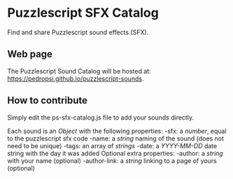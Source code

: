 # Puzzlescript SFX Catalog
Find and share Puzzlescript sound effects (SFX).

## Web page
The Puzzlescript Sound Catalog will be hosted at: https://pedropsi.github.io/puzzlescript-sounds.

## How to contribute
Simply edit the ps-sfx-catalog.js file to add your sounds directly.

Each sound is an *Object* with the following properties:
-sfx: a *number*, equal to the puzzlescript sfx code 
-name: a *string* naming of the sound (does not need to be unique)
-tags: an array of *strings*
-date: a *YYYY-MM-DD* date string with the day it was added
Optional extra properties:
-author: a *string* with your name (optional)
-author-link: a *string* linking to a page of yours (optional)
